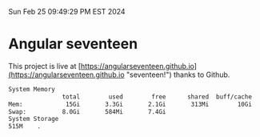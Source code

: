 Sun Feb 25 09:49:29 PM EST 2024

# Angular seventeen


This project is live at [https://angularseventeen.github.io](https://angularseventeen.github.io "seventeen!") thanks to Github.

```bash
System Memory
               total        used        free      shared  buff/cache   available
Mem:            15Gi       3.3Gi       2.1Gi       313Mi        10Gi        11Gi
Swap:          8.0Gi       584Mi       7.4Gi
System Storage
515M	.
